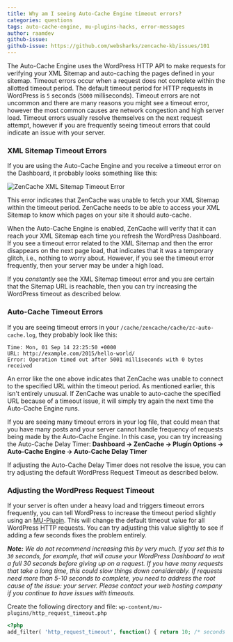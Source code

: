 ```yaml
---
title: Why am I seeing Auto-Cache Engine timeout errors?
categories: questions
tags: auto-cache-engine, mu-plugins-hacks, error-messages
author: raamdev
github-issue:
github-issue: https://github.com/websharks/zencache-kb/issues/101
---
```


The Auto-Cache Engine uses the WordPress HTTP API to make requests for verifying your XML Sitemap and auto-caching the pages defined in your sitemap. Timeout errors occur when a request does not complete within the allotted timeout period. The default timeout period for HTTP requests in WordPress is `5` seconds (`5000` milliseconds). Timeout errors are not uncommon and there are many reasons you might see a timeout error, however the most common causes are network congestion and high server load. Timeout errors usually resolve themselves on the next request attempt, however if you are frequently seeing timeout errors that could indicate an issue with your server.

### XML Sitemap Timeout Errors

If you are using the Auto-Cache Engine and you receive a timeout error on the Dashboard, it probably looks something like this:

![ZenCache XML Sitemap Timeout Error](https://cloud.githubusercontent.com/assets/53005/12054063/716d70d2-aeed-11e5-9ec2-45cd39c9057d.png)

This error indicates that ZenCache was unable to fetch your XML Sitemap within the timeout period. ZenCache needs to be able to access your XML Sitemap to know which pages on your site it should auto-cache.

When the Auto-Cache Engine is enabled, ZenCache will verify that it can reach your XML Sitemap each time you refresh the WordPress Dashboard. If you see a timeout error related to the XML Sitemap and then the error disappears on the next page load, that indicates that it was a temporary glitch, i.e., nothing to worry about. However, if you see the timeout error frequently, then your server may be under a high load. 

If you _constantly_ see the XML Sitemap timeout error and you are certain that the Sitemap URL is reachable, then you can try increasing the WordPress timeout as described below.

### Auto-Cache Timeout Errors

If you are seeing timeout errors in your `/cache/zencache/cache/zc-auto-cache.log`, they probably look like this:

```
Time: Mon, 01 Sep 14 22:25:50 +0000
URL: http://example.com/2015/hello-world/
Error: Operation timed out after 5001 milliseconds with 0 bytes received
```

An error like the one above indicates that ZenCache was unable to connect to the specified URL within the timeout period. As mentioned earlier, this isn't entirely unusual. If ZenCache was unable to auto-cache the specified URL because of a timeout issue, it will simply try again the next time the Auto-Cache Engine runs.

If you are seeing many timeout errors in your log file, that could mean that you have many posts and your server cannot handle frequency of requests being made by the Auto-Cache Engine. In this case, you can try increasing the Auto-Cache Delay Timer: **Dashboard → ZenCache → Plugin Options → Auto-Cache Engine → Auto-Cache Delay Timer**

If adjusting the Auto-Cache Delay Timer does not resolve the issue, you can try adjusting the default WordPress Request Timeout as described below.

### Adjusting the WordPress Request Timeout

If your server is often under a heavy load and triggers timeout errors frequently, you can tell WordPress to increase the timeout period slightly using an [MU-Plugin](http://codex.wordpress.org/Must_Use_Plugins). This will change the default timeout value for all WordPress HTTP requests. You can try adjusting this value slightly to see if adding a few seconds fixes the problem entirely.

_**Note:** We do not recommend increasing this by very much. If you set this to `30` seconds, for example, that will cause your WordPress Dashboard to wait a full 30 seconds before giving up on a request. If you have many requests that take a long time, this could slow things down considerably. If requests need more than 5-10 seconds to complete, you need to address the root cause of the issue: your server. Please contact your web hosting company if you continue to have issues with timeouts._

Create the following directory and file:
`wp-content/mu-plugins/http_request_timeout.php`

```php
<?php
add_filter( 'http_request_timeout', function() { return 10; /* seconds */ });
```